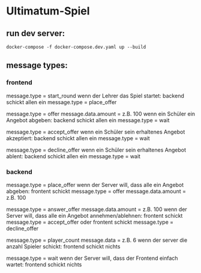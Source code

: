 # Ultimatum-Spiel

## run dev server:
```
docker-compose -f docker-compose.dev.yaml up --build
```


## message types:
### frontend
message.type = start_round
wenn der Lehrer das Spiel startet:
  backend schickt allen ein message.type = place_offer 

message.type = offer
message.data.amount = z.B. 100
wenn ein Schüler ein Angebot abgeben:
  backend schickt allen ein message.type = wait 

message.type = accept_offer
wenn ein Schüler sein erhaltenes Angebot akzeptiert:
  backend schickt allen ein message.type = wait 

message.type = decline_offer
wenn ein Schüler sein erhaltenes Angebot ablent:
  backend schickt allen ein message.type = wait 


### backend
message.type = place_offer
wenn der Server will, dass alle ein Angebot abgeben:
  frontent schickt message.type = offer
  message.data.amount = z.B. 100

message.type = answer_offer
message.data.amount = z.B. 100
wenn der Server will, dass alle ein Angebot annehmen/ablehnen:
  frontent schickt message.type = accept_offer
  oder
  frontent schickt message.type = decline_offer

message.type = player_count
message.data = z.B. 6
wenn der server die anzahl Spieler schickt:
  frontend schickt nichts

message.type = wait
wenn der Server will, dass der Frontend einfach wartet:
  frontend schickt nichts
